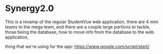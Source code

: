# Synergy2.0

This is a revamp of the regular StudentVue web application, there are 4 mini teams to the mega team, and there are a couple large portions to tackle, those being the database, how to move info from the database to the web application, 



thing that we're using for the app: https://www.google.com/script/start/

